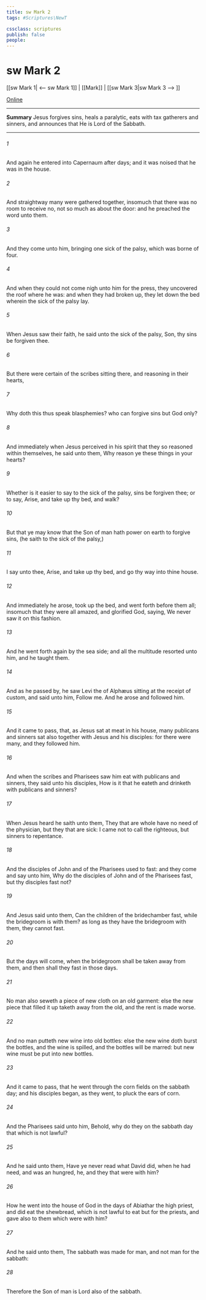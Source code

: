 ```yaml
---
title: sw Mark 2
tags: #Scriptures\NewT

cssclass: scriptures
publish: false
people:
---
```


# sw Mark 2
[[sw Mark 1| <-- sw Mark 1]] | [[Mark]] | [[sw Mark 3|sw Mark 3 --> ]]

[Online](https://churchofjesuschrist.org/study/scriptures/nt/mark/2?lang=eng)

---
__Summary__
Jesus forgives sins, heals a paralytic, eats with tax gatherers and sinners, and announces that He is Lord of the Sabbath.

---
###### 1 
And again he entered into Capernaum after  days; and it was noised that he was in the house.

###### 2 
And straightway many were gathered together, insomuch that there was no room to receive  no, not so much as about the door: and he preached the word unto them.

###### 3 
And they come unto him, bringing one sick of the palsy, which was borne of four.

###### 4 
And when they could not come nigh unto him for the press, they uncovered the roof where he was: and when they had broken  up, they let down the bed wherein the sick of the palsy lay.

###### 5 
When Jesus saw their faith, he said unto the sick of the palsy, Son, thy sins be forgiven thee.

###### 6 
But there were certain of the scribes sitting there, and reasoning in their hearts,

###### 7 
Why doth this  thus speak blasphemies? who can forgive sins but God only?

###### 8 
And immediately when Jesus perceived in his spirit that they so reasoned within themselves, he said unto them, Why reason ye these things in your hearts?

###### 9 
Whether is it easier to say to the sick of the palsy,  sins be forgiven thee; or to say, Arise, and take up thy bed, and walk?

###### 10 
But that ye may know that the Son of man hath power on earth to forgive sins, (he saith to the sick of the palsy,)

###### 11 
I say unto thee, Arise, and take up thy bed, and go thy way into thine house.

###### 12 
And immediately he arose, took up the bed, and went forth before them all; insomuch that they were all amazed, and glorified God, saying, We never saw it on this fashion.

###### 13 
And he went forth again by the sea side; and all the multitude resorted unto him, and he taught them.

###### 14 
And as he passed by, he saw Levi the  of Alphæus sitting at the receipt of custom, and said unto him, Follow me. And he arose and followed him.

###### 15 
And it came to pass, that, as Jesus sat at meat in his house, many publicans and sinners sat also together with Jesus and his disciples: for there were many, and they followed him.

###### 16 
And when the scribes and Pharisees saw him eat with publicans and sinners, they said unto his disciples, How is it that he eateth and drinketh with publicans and sinners?

###### 17 
When Jesus heard  he saith unto them, They that are whole have no need of the physician, but they that are sick: I came not to call the righteous, but sinners to repentance.

###### 18 
And the disciples of John and of the Pharisees used to fast: and they come and say unto him, Why do the disciples of John and of the Pharisees fast, but thy disciples fast not?

###### 19 
And Jesus said unto them, Can the children of the bridechamber fast, while the bridegroom is with them? as long as they have the bridegroom with them, they cannot fast.

###### 20 
But the days will come, when the bridegroom shall be taken away from them, and then shall they fast in those days.

###### 21 
No man also seweth a piece of new cloth on an old garment: else the new piece that filled it up taketh away from the old, and the rent is made worse.

###### 22 
And no man putteth new wine into old bottles: else the new wine doth burst the bottles, and the wine is spilled, and the bottles will be marred: but new wine must be put into new bottles.

###### 23 
And it came to pass, that he went through the corn fields on the sabbath day; and his disciples began, as they went, to pluck the ears of corn.

###### 24 
And the Pharisees said unto him, Behold, why do they on the sabbath day that which is not lawful?

###### 25 
And he said unto them, Have ye never read what David did, when he had need, and was an hungred, he, and they that were with him?

###### 26 
How he went into the house of God in the days of Abiathar the high priest, and did eat the shewbread, which is not lawful to eat but for the priests, and gave also to them which were with him?

###### 27 
And he said unto them, The sabbath was made for man, and not man for the sabbath:

###### 28 
Therefore the Son of man is Lord also of the sabbath.

